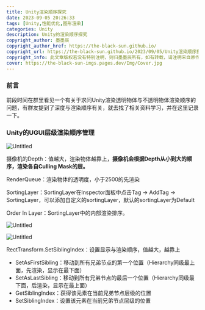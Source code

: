 ```yaml
---
title: Unity渲染顺序探究
date: 2023-09-05 20:26:33
tags: [Unity,性能优化,图形渲染]
categories: Unity
description: Unity的渲染顺序探究
copyright_author: 墨墨辰
copyright_author_href: https://the-black-sun.github.io/
copyright_url: https://the-black-sun.github.io/2023/09/05/Unity渲染顺序探究/
copyright_info: 此文章版权若没有特别注明，则归墨墨辰所有，如有转载，请注明来自原作者。
cover: https://the-black-sun-imgs.pages.dev/Img/Cover.jpg
---
```

### 前言

前段时间在群里看见一个有关于求问Unity渲染透明物体与不透明物体渲染顺序的问题，有群友提到了深度与渲染顺序有关，就去找了相关资料学习，并在这里记录一下。

### Unity的UGUI层级渲染顺序管理

![Untitled](../Unity渲染顺序探究/Untitled.png)

摄像机的Depth：值越大，渲染物体越靠上，**摄像机会根据Depth从小到大的顺序，渲染各自Culling Mask的层。**

RenderQueue：渲染物体的透明度，小于2500的先渲染

SortingLayer：SortingLayer在Inspector面板中点击Tag -> AddTag -> SortingLayer，可以添加自定义的sortingLayer，默认的sortingLayer为Default

Order In Layer：SortingLayer中的内部渲染排序。

![Untitled](../Unity渲染顺序探究/Untitled1.png)

![Untitled](../Unity渲染顺序探究/Untitled2.png)

RectTransform.SetSiblingIndex：设置显示与渲染顺序，值越大，越靠上

- SetAsFirstSibling：移动到所有兄弟节点的第一个位置（Hierarchy同级最上面，先渲染，显示在最下面）
- SetAsLastSibling：移动到所有兄弟节点的最后一个位置（Hierarchy同级最下面，后渲染，显示在最上面）
- GetSiblingIndex：获得该元素在当前兄弟节点层级的位置
- SetSiblingIndex：设置该元素在当前兄弟节点层级的位置